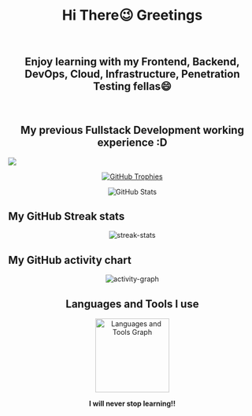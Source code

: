 <h1 align="center">Hi There😉 Greetings</h1>
<br>
<h2 align="center">Enjoy learning with my Frontend, Backend, DevOps, Cloud, Infrastructure, Penetration Testing fellas😄</h2>
<br>
<h2 align="center">My previous Fullstack Development working experience :D</h2>
<img src="https://skillicons.dev/icons?i=html,css,sass,js,ts,npm,angular,java,maven,postgres,linux,docker,git" />
<br>

<!-- GitHub Trophies -->
<p align="center">
  <a href="https://github.com/ryo-ma/github-profile-trophy">
    <img src="https://github-profile-trophy.vercel.app/?username=berlinlee-phoenix&theme=onedark&column=-1" alt="GitHub Trophies">
  </a>
</p>

<!-- GitHub Stats -->
<p align="center">
  <img src="https://github-readme-stats-eight-theta.vercel.app/api?username=berlinlee-phoenix&show_icons=true&theme=cobalt&include_all_commits=true&count_private=true" alt="GitHub Stats">
</p>

<!-- GitHub streak-stats -->
<h2>My GitHub Streak stats</h2>
<p align="center">
  <img src="https://streak-stats.demolab.com/?user=berlinlee-phoenix&theme=tokyonight&hide_border=true" alt="streak-stats">
</p>

<!-- GitHub activity-graph -->
<h2>My GitHub activity chart</h2>
<p align="center">
  <img src="https://github-readme-activity-graph.vercel.app/graph?username=berlinlee-phoenix&area=true&theme=tokyo-night&hide_border=true" alt="activity-graph">
</p>

<!-- Languages and Tools -->
<h2 align="center">Languages and Tools I use</h2>
<div align="center">
  <img src="https://github-readme-stats-sigma-five.vercel.app/api/top-langs/?username=berlinlee-phoenix&locale=en&hide_title=false&layout=compact&card_width=320&langs_count=5&theme=dracula&hide_border=false&order=2" height="150" alt="Languages and Tools Graph">
</div>

<!-- Support -->
<p align="center">
  <strong>I will never stop learning!!</strong>
</p>
<p align="center">
  <a href="https://ko-fi.com/berlinlee-phoenix"></a>
</p>
